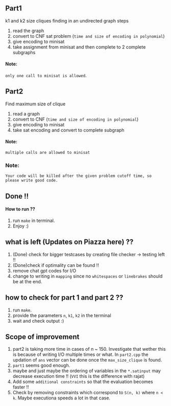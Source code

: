 ## Part1
k1 and k2 size cliques finding in an undirected graph
steps 

1. read the graph
2. convert to CNF sat problem (`time and size of encoding in polynomial`)
3. give encoding to minisat 
4. take assignment from minisat and then complete to 2 complete subgraphs
#### Note: 
`only one call to minisat is allowed`.




## Part2


Find maximum size of clique

1. read a graph
2. convert to CNF (`time and size of encoding in polynomial`)
3. give encoding to minisat 
4. take sat encoding and convert to complete subgraph

#### Note: 
`multiple calls are allowed to minisat`



### Note: 
`Your code will be killed after the given problem cutoff time, so please write good code.`



## Done !!
#### How to run ??
1. run `make` in terminal.
2. Enjoy :)


## what is left (Updates on Piazza here) ??
1. (Done) check for bigger testcases by creating file checker -> testing left !!
2. (Done)check if optimality can be found !!
3. remove chat gpt codes for I/O
4. change to writing in `mapping` since no `whitespaces` or `linebrakes` should be at the end.


## how to check for part 1 and part 2 ??
1. run `make`.
2. provide the parameters `n`, `k1`, `k2` in the terminal
3. wait and check output :)


## Scope of improvement 
1. part2 is taking more time in cases of n ~ 150. Investigate that wether this is because of writing I/O multiple times or what. In `part2.cpp` the updation of `ans` vector can be done once the `max_size_clique` is found.
2. `part1` seems good enough.
3. maybe and just maybe the ordering of variables in the `*.satinput` may decrease execution time !! (`VVI` this is the difference with rajat)
4. Add some `additional constraints` so that the evaluation becomes faster !! 
5. Check by removing constraints which correspond to `S(n, k)` where `n < k`. Maybe executiona speeds a lot in that case.

